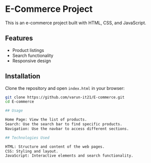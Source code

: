 # E-Commerce Project

This is an e-commerce project built with HTML, CSS, and JavaScript.

## Features

- Product listings
- Search functionality
- Responsive design

## Installation

Clone the repository and open `index.html` in your browser:

```bash
git clone https://github.com/varun-it21/E-commerce.git
cd E-commerce

## Usage

Home Page: View the list of products.
Search: Use the search bar to find specific products.
Navigation: Use the navbar to access different sections.

## Technologies Used

HTML: Structure and content of the web pages.
CSS: Styling and layout.
JavaScript: Interactive elements and search functionality.

